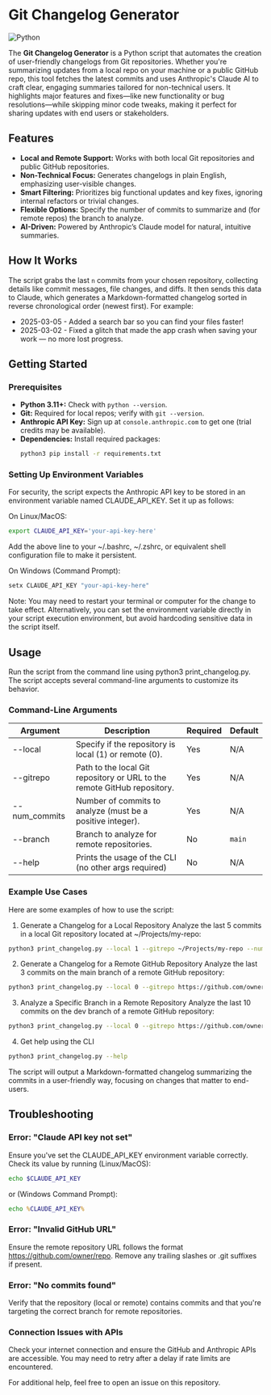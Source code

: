 # Git Changelog Generator

![Python](https://img.shields.io/badge/Python-3.11+-blue.svg)

The **Git Changelog Generator** is a Python script that automates the creation of user-friendly changelogs from Git repositories. Whether you're summarizing updates from a local repo on your machine or a public GitHub repo, this tool fetches the latest commits and uses Anthropic's Claude AI to craft clear, engaging summaries tailored for non-technical users. It highlights major features and fixes—like new functionality or bug resolutions—while skipping minor code tweaks, making it perfect for sharing updates with end users or stakeholders.

## Features

- **Local and Remote Support:** Works with both local Git repositories and public GitHub repositories.
- **Non-Technical Focus:** Generates changelogs in plain English, emphasizing user-visible changes.
- **Smart Filtering:** Prioritizes big functional updates and key fixes, ignoring internal refactors or trivial changes.
- **Flexible Options:** Specify the number of commits to summarize and (for remote repos) the branch to analyze.
- **AI-Driven:** Powered by Anthropic’s Claude model for natural, intuitive summaries.

## How It Works

The script grabs the last `n` commits from your chosen repository, collecting details like commit messages, file changes, and diffs. It then sends this data to Claude, which generates a Markdown-formatted changelog sorted in reverse chronological order (newest first). For example:
- 2025-03-05 - Added a search bar so you can find your files faster!
- 2025-03-02 - Fixed a glitch that made the app crash when saving your work — no more lost progress.

## Getting Started

### Prerequisites

- **Python 3.11+:** Check with `python --version`.
- **Git:** Required for local repos; verify with `git --version`.
- **Anthropic API Key:** Sign up at `console.anthropic.com` to get one (trial credits may be available).
- **Dependencies:** Install required packages:
  ```bash
  python3 pip install -r requirements.txt

### Setting Up Environment Variables
For security, the script expects the Anthropic API key to be stored in an environment variable named CLAUDE_API_KEY. Set it up as follows:

On Linux/MacOS:
  ```bash
  export CLAUDE_API_KEY='your-api-key-here'
  ```

Add the above line to your ~/.bashrc, ~/.zshrc, or equivalent shell configuration file to make it persistent.

On Windows (Command Prompt):
  ```cmd
  setx CLAUDE_API_KEY "your-api-key-here"
  ```

Note: You may need to restart your terminal or computer for the change to take effect.
Alternatively, you can set the environment variable directly in your script execution environment, but avoid hardcoding sensitive data in the script itself.

## Usage
Run the script from the command line using python3 print_changelog.py. The script accepts several command-line arguments to customize its behavior.

### Command-Line Arguments
| Argument   | Description | Required | Default |
| -------- | ------- | ------- | ------- |
| --local  | Specify if the repository is local (1) or remote (0).	| Yes	 | N/A  |
| --gitrepo | Path to the local Git repository or URL to the remote GitHub repository.  | Yes	| N/A |
| --num_commits    | Number of commits to analyze (must be a positive integer). | Yes | N/A |
| --branch   | Branch to analyze for remote repositories. | No | `main` |
| --help | Prints the usage of the CLI (no other args required) | No | N/A |

### Example Use Cases
Here are some examples of how to use the script:

1. Generate a Changelog for a Local Repository
Analyze the last 5 commits in a local Git repository located at ~/Projects/my-repo:
  ```bash
  python3 print_changelog.py --local 1 --gitrepo ~/Projects/my-repo --num_commits 5
  ```

2. Generate a Changelog for a Remote GitHub Repository
Analyze the last 3 commits on the main branch of a remote GitHub repository:
  ```bash
  python3 print_changelog.py --local 0 --gitrepo https://github.com/owner/repo --num_commits 3
  ```

3. Analyze a Specific Branch in a Remote Repository
Analyze the last 10 commits on the dev branch of a remote GitHub repository:
  ```bash
  python3 print_changelog.py --local 0 --gitrepo https://github.com/owner/repo --num_commits 10 --branch dev
  ```

4. Get help using the CLI

  ```bash
  python3 print_changelog.py --help
  ```

The script will output a Markdown-formatted changelog summarizing the commits in a user-friendly way, focusing on changes that matter to end-users.

## Troubleshooting
### Error: "Claude API key not set"
Ensure you've set the CLAUDE_API_KEY environment variable correctly. Check its value by running
(Linux/MacOS):
  ```bash
  echo $CLAUDE_API_KEY 
  ```
or (Windows Command Prompt):

  ```cmd
  echo %CLAUDE_API_KEY%
  ```

### Error: "Invalid GitHub URL"
Ensure the remote repository URL follows the format https://github.com/owner/repo. Remove any trailing slashes or .git suffixes if present.

### Error: "No commits found"
Verify that the repository (local or remote) contains commits and that you're targeting the correct branch for remote repositories.

### Connection Issues with APIs
Check your internet connection and ensure the GitHub and Anthropic APIs are accessible. You may need to retry after a delay if rate limits are encountered.

For additional help, feel free to open an issue on this repository.
